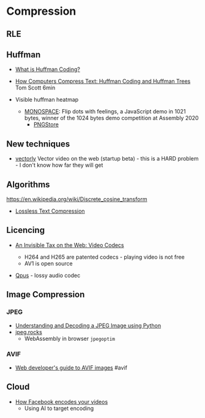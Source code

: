 Compression
===========

RLE
---

Huffman
-------
* [What is Huffman Coding?](https://www.baseclass.io/huffman-coding/)
* [How Computers Compress Text: Huffman Coding and Huffman Trees](https://www.youtube.com/watch?v=JsTptu56GM8&list=PL96C35uN7xGLLeET0dOWaKHkAlPsrkcha&index=3) Tom Scott 6min


* Visible huffman heatmap
    * [MONOSPACE](http://www.p01.org/MONOSPACE/): Flip dots with feelings, a JavaScript demo in 1021 bytes, winner of the 1024 bytes demo competition at Assembly 2020
        * [PNGStore](https://www.iamcal.com/png-store/)


New techniques
--------------
* [vectorly](https://vectorly.io/) Vector video on the web (startup beta) - this is a HARD problem - I don't know how far they will get

Algorithms
-----------

https://en.wikipedia.org/wiki/Discrete_cosine_transform

* [Lossless Text Compression](https://bilalonureskili.com/files/LTC_en.pdf)

Licencing
---------

* [An Invisible Tax on the Web: Video Codecs](https://blog.mozilla.org/blog/2018/07/11/royalty-free-web-video-codecs/)
    * H264 and H265 are patented codecs - playing video is not free
    * AV1 is open source

* [Qpus](https://wiki.xiph.org/OpusFAQ) - lossy audio codec


Image Compression
-----------------

### JPEG

* [Understanding and Decoding a JPEG Image using Python](https://yasoob.me/posts/understanding-and-writing-jpeg-decoder-in-python/)
* [jpeg.rocks](https://jpeg.rocks/)
    * WebAssembly in browser `jpegoptim`

### AVIF
* [Web developer's guide to AVIF images](https://darekkay.com/blog/avif-images/) #avif


Cloud
-----

* [How Facebook encodes your videos](https://engineering.fb.com/2021/04/05/video-engineering/how-facebook-encodes-your-videos/)
    * Using AI to target encoding
